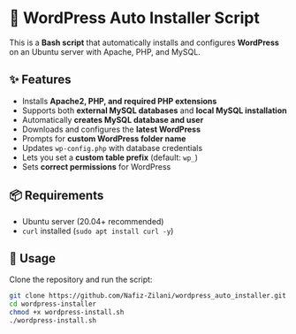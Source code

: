 # 🚀 WordPress Auto Installer Script

This is a **Bash script** that automatically installs and configures **WordPress** on an Ubuntu server with Apache, PHP, and MySQL.

## ✨ Features
- Installs **Apache2, PHP, and required PHP extensions**
- Supports both **external MySQL databases** and **local MySQL installation**
- Automatically **creates MySQL database and user**
- Downloads and configures the **latest WordPress**
- Prompts for **custom WordPress folder name**
- Updates `wp-config.php` with database credentials
- Lets you set a **custom table prefix** (default: `wp_`)
- Sets **correct permissions** for WordPress

## 📦 Requirements
- Ubuntu server (20.04+ recommended)
- `curl` installed (`sudo apt install curl -y`)

## 🔧 Usage
Clone the repository and run the script:

```bash
git clone https://github.com/Nafiz-Zilani/wordpress_auto_installer.git
cd wordpress-installer
chmod +x wordpress-install.sh
./wordpress-install.sh